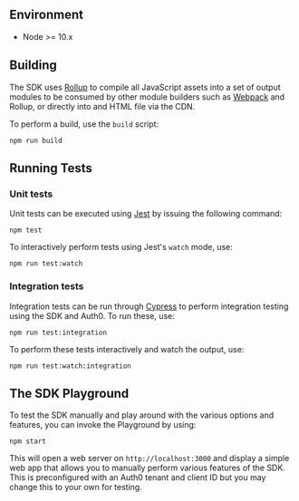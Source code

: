 ## Environment

- Node >= 10.x

## Building

The SDK uses [Rollup](https://rollupjs.org/guide/en/) to compile all JavaScript assets into a set of output modules to be consumed by other module builders such as [Webpack](https://webpack.js.org/) and Rollup, or directly into and HTML file via the CDN.

To perform a build, use the `build` script:

```
npm run build
```

## Running Tests

### Unit tests

Unit tests can be executed using [Jest](https://jestjs.io/) by issuing the following command:

```
npm test
```

To interactively perform tests using Jest's `watch` mode, use:

```
npm run test:watch
```

### Integration tests

Integration tests can be run through [Cypress](https://www.cypress.io/) to perform integration testing using the SDK and Auth0. To run these, use:

```
npm run test:integration
```

To perform these tests interactively and watch the output, use:

```
npm run test:watch:integration
```

## The SDK Playground

To test the SDK manually and play around with the various options and features, you can invoke the Playground by using:

```
npm start
```

This will open a web server on `http://localhost:3000` and display a simple web app that allows you to manually perform various features of the SDK. This is preconfigured with an Auth0 tenant and client ID but you may change this to your own for testing.
